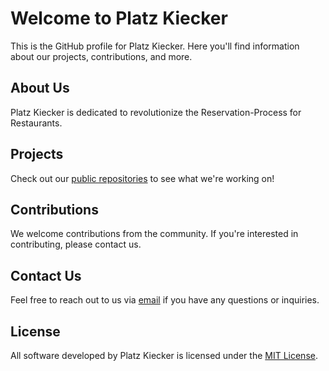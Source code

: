 # Welcome to Platz Kiecker

This is the GitHub profile for Platz Kiecker. Here you'll find information about our projects, contributions, and more.

## About Us

Platz Kiecker is dedicated to revolutionize the Reservation-Process for Restaurants.

## Projects

Check out our [public repositories](https://github.com/PlatzKiecker) to see what we're working on!

## Contributions

We welcome contributions from the community. If you're interested in contributing, please contact us.
## Contact Us

Feel free to reach out to us via [email](mailto:aaronroters@icloud.com) if you have any questions or inquiries.

## License

All software developed by Platz Kiecker is licensed under the [MIT License](LICENSE).
